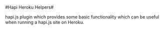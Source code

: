#Hapi Heroku Helpers#

hapi.js plugin which provides some basic functionality which can be useful when running a hapi.js site on Heroku.

